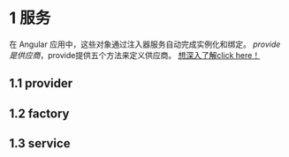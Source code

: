 
# 1 服务
在 Angular 应用中，这些对象通过注入器服务自动完成实例化和绑定。
$provide是供应商，$provide提供五个方法来定义供应商。
[想深入了解click here！](https://segmentfault.com/a/1190000003096933)

## 1.1 provider

## 1.2 factory

## 1.3 service